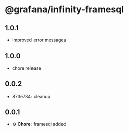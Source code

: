 # @grafana/infinity-framesql

## 1.0.1

- improved error messages

## 1.0.0

- chore release

## 0.0.2

- 873e734: cleanup

## 0.0.1

- ⚙️ **Chore**: framesql added
